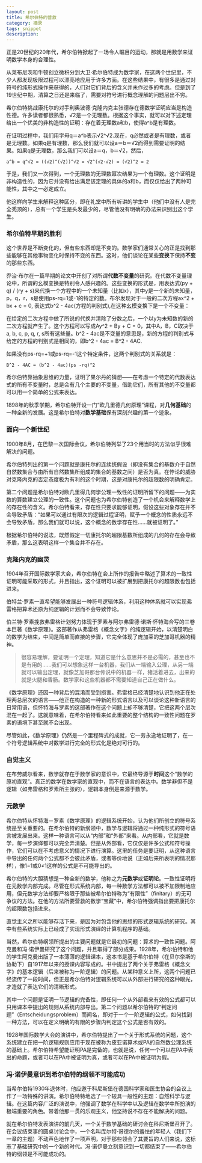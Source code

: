 ```yaml
---
layout: post
title: 希尔伯特的营救
category: 摘录
tags: snippet
description: 
---
```


正是20世纪的20年代，希尔伯特掀起了一场令人瞩目的运动，那就是用数学来证明数学本身的合理性。

从莱布尼茨和牛顿创立微积分到大卫·希尔伯特成为数学家，在这两个世纪里，不少人都发现极限过程可以漂亮地应用于许多方面。在这些结果中，有很多是通过对符号的纯形式操作来获得的，人们对它们背后的含义并未作过多的考虑。但是到了19世纪中期，清算之日还是来临了，需要对符号进行概念理解的问题层出不穷。

希尔伯特挑战康托尔的对手利奥波德·克隆内克主张德存在德数学证明应当是构造性德。许多读者都很熟悉，√2是一个无理数。根据这个事实，就可以对下述定理给出一个优美的非构造性的证明：存在着无理数a和b，使得a^b是有理数。

在证明过程中，我们用字母q＝a^b表示√2^√2.现在，q必然或者是有理数，或者是无理数。如果q是有理数，那么我们就可以设a＝b＝√2而得到需要证明的结果。如果q是无理数，那么我们可以设a＝q，b＝√2，然后，

```
a^b = q^√2 = ((√2)^(√2))^√2 = √2^(√2·√2) = (√2)^2 = 2
```

于是，我们又一次得到，一个无理数的无理数幂次结果为一个有理数。这个证明是非构造性的，因为它并没有给出满足该定理的具体的a和b，而仅仅给出了两种可能性，其中之一必定成立。

他这样向学生来解释这种区分，即在礼堂中所有听讲的学生中（他们中没有人是完全秃顶的），总有一个学生是头发最少的，尽管他没有明确的办法来识别出这个学生。

### 希尔伯特早期的胜利

这个世界是不断变化的，但有些东西却是不变的。数学家们通常关心的正是找到那些能够在其他事物变化时保持不变的东西。这时，他们谈论在某些**变换**下保持**不变**的那些东西。

乔治·布尔在一篇早期的论文中开创了对所谓**代数不变量**的研究。在代数不变量理论中，所谓的幺模变换是特别令人感兴趣的。这些变换的形式是，用表达式(py + q) / (ry + s)来代换一个方程中的一个未知量（比如x），其中y是一个新的未知量，p，q，r，s是使用ps-rq=1或-1的特定的数。布尔发现对于一般的二次方程ax^2 + bx + c = 0, 表达式b^2 - 4ac(方程的判别式),在这种幺模变换下是一个不变量：

在给定的二次方程中做了所说的代换并清除了分数之后，一个以y为未知数的新的二次方程就产生了。这个方程可以写成Ay^2 + By + C = 0，其中A，B，C取决于a, b, c, p, q, r, s所有这些量。b^2 - 4ac是不变量的意思是，新的方程的判别式与给定的方程的判别式是相同的，即b^2 - 4ac = B^2 - 4AC.

如果没有ps-rq=+1或ps-rq=-1这个特定条件，这两个判别式的关系就是：

```
B^2 - 4AC = (b^2 - 4ac)(ps -rq)^2
```

希尔伯特靠抽象思维的力量，证明了果尔丹的猜想——在考虑一个特定的代数表达式的所有不变量时，总是会有几个主要的不变量，借助它们，所有其他的不变量都可以用一个简单的公式来表达。

1898年的秋季学期，希尔伯特开设一门“欧几里德几何原理”课程，对**几何基础**的一种全新的发展。这是希尔伯特对**数学基础**保有深刻兴趣的第一个迹象。

### 面向一个新世纪

1900年8月，在巴黎一次国际会议，希尔伯特列举了23个用当时的方法似乎很难解决的问题。

希尔伯特列出的第一个问题就是康托尔的连续统假设（即没有集合的基数介于自然自然数集合与由所有自然数集所组成的集合的基数之间）是否为真。在悖论的威胁对克隆内克的否定态度极为有利的这个时期，这是对康托尔的超限数的明确肯定。


第二个问题是希尔伯特对欧几里得几何学公理一致性的证明所留下的问题——为实数的算数建立公理的一致性。这个问题也为希尔伯特创造了一个机会来解释数学上的存在性的含义。希尔伯特看来，存在性只要求能够证明，假设这些对象存在并不会导致矛盾：“如果可以通过有限次的逻辑过程证明，赋予一个概念的性质永远不会导致矛盾，那么我们就可以说，这个概念的数学存在性……就被证明了。”

根据希尔伯特的说法，既然假定一切康托尔的超限基数所组成的几何的存在会导致矛盾，那么这表明这样一个集合并不存在。

### 克隆内克的幽灵

1904年召开国际数学家大会，希尔伯特在会上所作的报告中略述了算术的一致性证明可能采取的形式，并且指出，这个证明可以被扩展到把康托尔的超限数也包括进来。

伯特兰·罗素一直希望能够发展出一种符号逻辑体系，利用这种体系就可以实现弗雷格把算术还原为纯逻辑的计划而不会导致悖论。

伯兰特·罗素挽救弗雷格计划努力体现于罗素与阿尔弗雷德·诺斯·怀特海合写的三卷本巨著《数学原理》。这部著作从弗雷格《概念文字》的纯逻辑开始，以清楚明白的数学为结束，中间是简单而直接的步骤，它完全体现了庞加莱的芝加哥机器的精神。

> 很容易理解，要证明一个定理，知道它是什么意思并不是必需的，甚至也不是有用的……我们可以想象这样一台机器，我们从一端输入公理，从另一端就可以输出定理，就像芝加哥那台传说中的机器一样，猪活着进去，出来的就是火腿和香肠。数学家和这些机器都不需要知道自己正在做什么。

《数学原理》还因一种背后的混淆而受到损害。弗雷格已经清楚地认识到他正在处理两总层次的语言——他正在构造的一种新的形式语言以及可以谈论这种新语言的日常用语，但怀特海与罗素的这部著作在这个问题上却不够清楚，它把这两个层次混在一起了。这就意味着，在希尔伯特看来如此重要的整个结构的一致性问题在罗素的语境下甚至就不会出现。

尽管如此，《数学原理》仍然是一个里程碑式的成就，它一劳永逸地证明了，在一个符号逻辑系统中对数学进行完全的形式化是绝对可行的。

### 自觉主义

在布劳威尔看来，数学就存在于数学家的意识中，它最终导源于**时间**这个“数学的原初直观”。真正的数学在数学家的直观中，而不在语言的表达中。数学非但不是逻辑（如弗雷格和罗素所主张的），逻辑本身倒是来源于数学。

### 元数学

希尔伯特从怀特海－罗素《数学原理》的逻辑系统开始，认为他们所创立的符号系统是至关重要的。在希尔伯特的新纲领中，数学与逻辑将通过一种纯形式的符号语言被发展出来。这样一种语言可以从“内部”和“外部”来看。从内部看，它就是数学，每一步演绎都可以完全弄清楚。但是从外部看，它仅仅是许多公式和符号操作，它们可以在不考虑意义的情况下进行演算。这里的任务是要证明，从这种语言中导出的任何两个公式都不会彼此矛盾，或者等价地说（正如后来所表明的情况那样），像1=1或0≠1这样的公式是不可能导出的。

希尔伯特的大胆猜想是一种全新的数学，他称之为**元数学**或**证明论**。一致性证明将在元数学内部完成。尽管在形式系统内部，每一种数学方法都可以被不加限制地应用，但元数学方法却要严格限于那些被希尔伯特称为“有限性”（finitary）的无可争议的方法。在他的方法所要营救的数学“宝藏”中，希尔伯特强调指出要把康托尔的超限数包括进来。

直觉主义之所以能够存活下来，是因为对包含他的思想的形式逻辑系统的研究。其中有些系统实际上已经成了实现形式演绎的计算机程序的基础。

当然，希尔伯特纲领所提出的主要问题就是它最初的问题：算术的一致性问题。阿克曼和冯·诺伊曼研究了这个问题，并且取得了部分成果。1928年，希尔伯特和他的学生阿克曼出版了一本薄薄的逻辑课本，这本书是基于希尔伯特（在贝尔奈斯的协助下）自1917年以来的授课内容写成的。书中提出了两个关于弗雷格《概念文字》的基本逻辑（后来被称为一阶逻辑）的问题。从某种意义上所，这两个问题已经流传了一段时间，但正是希尔伯特对逻辑系统可以从外部进行研究的这种眼光，才造就了表达它们的清晰形式。

其中一个问题是证明一节逻辑的完备性，即任何一个从外部看来有效的公式都可以只用课本中提出的规则从系统内部导出。第二个问题以希尔伯特的“判定问题”（Entscheidungsproblem）而闻名，即对于一个一阶逻辑的公式，如何找到一种方法，可以在定义明确的有限的步骤内判定这个公式是否有效的。

1928年国际数学大会的演讲中，希尔伯特提出了一个关于形式系统的问题，这个系统建立在把一阶逻辑规则应用于现在被称为皮亚诺算术或PA的自然数公理系统的基础上。希尔伯特希望能证明PA是完备的，也就是说，任何一个可以在PA中表出的命题，或者可以在PA中被证明为真，或者可以在PA中被证明为假。

### 冯·诺伊曼意识到希尔伯特的纲领不可能成功

当希尔伯特1930年退休时，他应邀于科尼斯堡在德国科学家和医生协会的会议上作了一场特殊的讲演。希尔伯特特地选了一个较具一般性的主题：自然科学与逻辑。在这篇内容广泛的演说中，他强调了数学在科学中以及逻辑在数学中所扮演的极端重要的角色。带着他那一贯的乐观主义，他坚持说不存在不能解决的问题。

就在希尔伯特发表演讲的前几天，一个关于数学基础的研讨会在科尼斯堡召开了。在会议结束事的圆桌讨论会中，一个名叫库尔特·哥德尔的羞怯的年轻人（我们下一章的主题）不动声色地作了一项声明，对于那些领会了其要旨的人们来说，这标志了基础研究中的一个新的时代。冯·诺伊曼立刻意识到一切都结束了——希尔伯特的纲领是不可能成功的。


